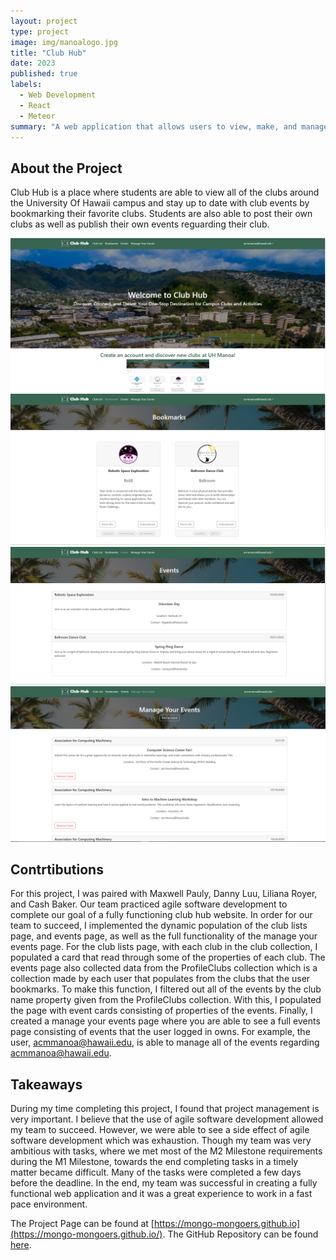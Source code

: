 ```yaml
---
layout: project
type: project
image: img/manoalogo.jpg
title: "Club Hub"
date: 2023
published: true
labels:
  - Web Development
  - React
  - Meteor
summary: "A web application that allows users to view, make, and manage clubs at the University of Hawaii at Manoa"
---
```

## About the Project
Club Hub is a place where students are able to view all of the clubs around the University Of Hawaii campus and stay up to date with club events by bookmarking their favorite clubs. Students are also able to post their own clubs as well as publish their own events reguarding their club.

 <img width="600px" class="text-center rounded pe-4" src="../img/clubhub-hp.png">
 <img width="600px" class="text-center rounded pe-4" src="../img/clubhub-b.png">
 <img width="600px" class="text-center rounded pe-4" src="../img/clubhub-e.png">
 <img width="600px" class="text-center rounded pe-4" src="../img/clubhub-mye.png">

## Contrtibutions
For this project, I was paired with Maxwell Pauly, Danny Luu, Liliana Royer, and Cash Baker. Our team practiced agile software development to complete our goal of a fully functioning club hub website. In order for our team to succeed, I implemented the dynamic population of the club lists page, and events page, as well as the full functionality of the manage your events page. For the club lists page, with each club in the club collection, I populated a card that read through some of the properties of each club. The events page also collected data from the ProfileClubs collection which is a collection made by each user that populates from the clubs that the user bookmarks. To make this function, I filtered out all of the events by the club name property given from the ProfileClubs collection. With this, I populated the page with event cards consisting of properties of the events. Finally, I created a manage your events page where you are able to see a full events page consisting of events that the user logged in owns. For example, the user, acmmanoa@hawaii.edu, is able to manage all of the events regarding acmmanoa@hawaii.edu. 

## Takeaways
During my time completing this project, I found that project management is very important. I believe that the use of agile software development allowed my team to succeed. However, we were able to see a side effect of agile software development which was exhaustion. Though my team was very ambitious with tasks, where we met most of the M2 Milestone requirements during the M1 Milestone, towards the end completing tasks in a timely matter became difficult. Many of the tasks were completed a few days before the deadline. In the end, my team was successful in creating a fully functional web application and it was a great experience to work in a fast pace environment. 

The Project Page can be found at [https://mongo-mongoers.github.io](https://mongo-mongoers.github.io/). 
The GitHub Repository can be found [here](https://github.com/mongo-mongoers/club-hub).
